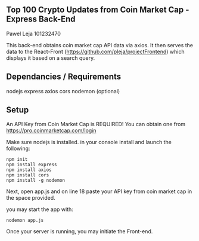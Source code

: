## Top 100 Crypto Updates from Coin Market Cap - Express Back-End

Pawel Leja
101232470

This back-end obtains coin market cap API data via axios. It then serves the data to the React-Front (https://github.com/pleja/projectFrontend) which displays it based on a search query.

## Dependancies / Requirements

nodejs
express
axios
cors
nodemon (optional)

## Setup

An API Key from Coin Market Cap is REQUIRED! You can obtain one from https://pro.coinmarketcap.com/login

Make sure nodejs is installed. in your console install and launch the following:

    npm init
    npm install express
    npm install axios
    npm install cors
    npm install -g nodemon 

Next, open app.js and on line 18 paste your API key from coin market cap in the space provided.

you may start the app with:

    nodemon app.js

Once your server is running, you may initiate the Front-end.
